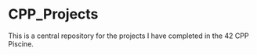 # CPP_Projects
This is a central repository for the projects I have completed in the 42 CPP Piscine.
